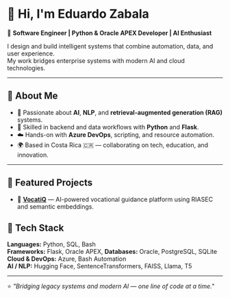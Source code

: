 # 👋 Hi, I'm Eduardo Zabala

🎯 **Software Engineer | Python & Oracle APEX Developer | AI Enthusiast**

I design and build intelligent systems that combine automation, data, and user experience.  
My work bridges enterprise systems with modern AI and cloud technologies.

---

## 🧠 About Me
- 🤖 Passionate about **AI**, **NLP**, and **retrieval-augmented generation (RAG)** systems.
- 🧩 Skilled in backend and data workflows with **Python** and **Flask**.
- ☁️ Hands-on with **Azure DevOps**, scripting, and resource automation.
- 🌍 Based in Costa Rica 🇨🇷 — collaborating on tech, education, and innovation.

---

## 🚀 Featured Projects
- 🧭 [**VocatiQ**](https://ezabalat.pythonanywhere.com/ia/start) — AI-powered vocational guidance platform using RIASEC and semantic embeddings.  


## 🧰 Tech Stack
**Languages:** Python, SQL, Bash  
**Frameworks:** Flask, Oracle APEX,
**Databases:** Oracle, PostgreSQL, SQLite  
**Cloud & DevOps:** Azure, Bash Automation  
**AI / NLP:** Hugging Face, SentenceTransformers, FAISS, Llama, T5  


---

⭐ *"Bridging legacy systems and modern AI — one line of code at a time."*
